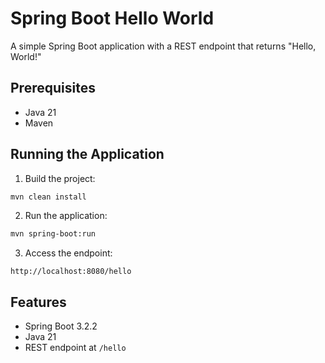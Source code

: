 # Spring Boot Hello World

A simple Spring Boot application with a REST endpoint that returns "Hello, World!"

## Prerequisites

- Java 21
- Maven

## Running the Application

1. Build the project:
```bash
mvn clean install
```

2. Run the application:
```bash
mvn spring-boot:run
```

3. Access the endpoint:
```
http://localhost:8080/hello
```

## Features

- Spring Boot 3.2.2
- Java 21
- REST endpoint at `/hello`
